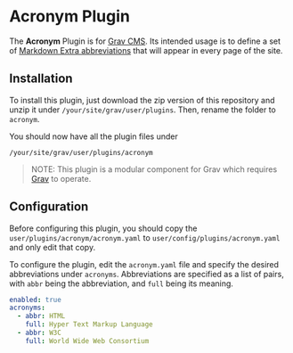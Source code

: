# Acronym Plugin

The **Acronym** Plugin is for [Grav CMS](http://github.com/getgrav/grav).
Its intended usage is to define a set of [Markdown Extra abbreviations](https://michelf.ca/projects/php-markdown/extra/#abbr) that will appear in every page of the site.

## Installation

<!-- Installing the Acronym plugin can be done in one of two ways.
The GPM (Grav Package Manager) installation method enables you to quickly and easily install the plugin with a simple terminal command, while the manual method enables you to do so via a zip file.

### GPM Installation (Preferred)

The simplest way to install this plugin is via the [Grav Package Manager (GPM)](http://learn.getgrav.org/advanced/grav-gpm) through your system's terminal (also called the command line).
From the root of your Grav install type:

    bin/gpm install acronym

This will install the Acronym plugin into your `/user/plugins` directory within Grav. Its files can be found under `/your/site/grav/user/plugins/acronym`.

### Manual Installation -->

To install this plugin, just download the zip version of this repository and unzip it under `/your/site/grav/user/plugins`. Then, rename the folder to `acronym`.

You should now have all the plugin files under

    /your/site/grav/user/plugins/acronym
	
> NOTE: This plugin is a modular component for Grav which requires [Grav](http://github.com/getgrav/grav) to operate.

## Configuration

Before configuring this plugin, you should copy the `user/plugins/acronym/acronym.yaml` to `user/config/plugins/acronym.yaml` and only edit that copy.

To configure the plugin, edit the `acronym.yaml` file and specify the desired abbreviations under `acronyms`.
Abbreviations are specified as a list of pairs, with `abbr` being the abbreviation, and `full` being its meaning.

```yaml
enabled: true
acronyms:
  - abbr: HTML
    full: Hyper Text Markup Language
  - abbr: W3C
    full: World Wide Web Consortium
```
